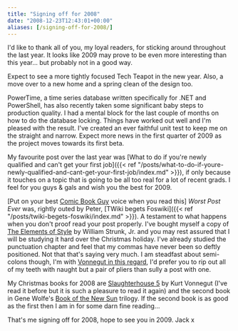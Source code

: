 ```yaml
---
title: "Signing off for 2008"
date: "2008-12-23T12:43:01+00:00"
aliases: [/signing-off-for-2008/]
---
```


I'd like to thank all of you, my loyal readers, for sticking around throughout the last year. It looks like 2009 may prove to be even more interesting than this year... but probably not in a good way.

Expect to see a more tightly focused Tech Teapot in the new year. Also, a move over to a new home and a spring clean of the design too.

PowerTime, a time series database written specifically for .NET and PowerShell, has also recently taken some significant baby steps to production quality. I had a mental block for the last couple of months on how to do the database locking. Things have worked out well and I'm pleased with the result. I've created an ever faithful unit test to keep me on the straight and narrow. Expect more news in the first quarter of 2009 as the project moves towards its first beta.

My favourite post over the last year was [What to do if you're newly qualified and can't get your first job]({{< ref "/posts/what-to-do-if-youre-newly-qualified-and-cant-get-your-first-job/index.md" >}}), if only because it touches on a topic that is going to be all too real for a lot of recent grads. I feel for you guys &amp; gals and wish you the best for 2009.

[Put on your best [Comic Book Guy](https://en.wikipedia.org/wiki/Comic_Book_Guy) voice when you read this] *Worst Post Ever* was, rightly outed by Peter, [TWiki begets Foswiki]({{< ref "/posts/twiki-begets-foswiki/index.md" >}}). A testament to what happens when you don't proof read your post properly. I've bought myself a copy of [The Elements of Style](http://www.bartleby.com/141/) by William Strunk, Jr. and you may rest assured that I will be studying it hard over the Christmas holiday. I've already studied the punctuation chapter and feel that my commas have never been so deftly positioned. Not that that's saying very much. I am steadfast about semi-colons though, I'm with [Vonnegut in this regard](http://www.quotationspage.com/quote/39857.html), I'd prefer you to rip out all of my teeth with naught but a pair of pliers than sully a post with one.

My Christmas books for 2008 are [Slaughterhouse 5](https://en.wikipedia.org/wiki/Slaughterhouse-Five) by Kurt Vonnegut (I've read it before but it is such a pleasure to read it again) and the second book in Gene Wolfe's [Book of the New Sun](https://en.wikipedia.org/wiki/The_Book_of_the_New_Sun) trilogy. If the second book is as good as the first then I am in for some darn fine reading...

That's me signing off for 2008, hope to see you in 2009. Jack x
